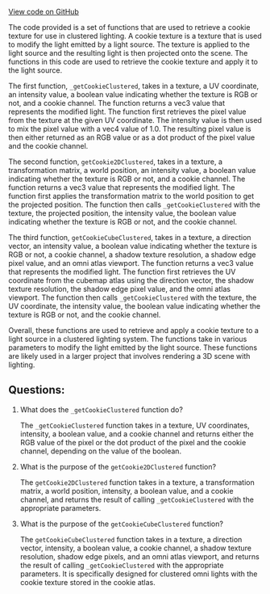 [View code on GitHub](https://github.com/playcanvas/engine/src/scene/shader-lib/chunks/lit/frag/clusteredLightCookies.js)

The code provided is a set of functions that are used to retrieve a cookie texture for use in clustered lighting. A cookie texture is a texture that is used to modify the light emitted by a light source. The texture is applied to the light source and the resulting light is then projected onto the scene. The functions in this code are used to retrieve the cookie texture and apply it to the light source.

The first function, `_getCookieClustered`, takes in a texture, a UV coordinate, an intensity value, a boolean value indicating whether the texture is RGB or not, and a cookie channel. The function returns a vec3 value that represents the modified light. The function first retrieves the pixel value from the texture at the given UV coordinate. The intensity value is then used to mix the pixel value with a vec4 value of 1.0. The resulting pixel value is then either returned as an RGB value or as a dot product of the pixel value and the cookie channel.

The second function, `getCookie2DClustered`, takes in a texture, a transformation matrix, a world position, an intensity value, a boolean value indicating whether the texture is RGB or not, and a cookie channel. The function returns a vec3 value that represents the modified light. The function first applies the transformation matrix to the world position to get the projected position. The function then calls `_getCookieClustered` with the texture, the projected position, the intensity value, the boolean value indicating whether the texture is RGB or not, and the cookie channel.

The third function, `getCookieCubeClustered`, takes in a texture, a direction vector, an intensity value, a boolean value indicating whether the texture is RGB or not, a cookie channel, a shadow texture resolution, a shadow edge pixel value, and an omni atlas viewport. The function returns a vec3 value that represents the modified light. The function first retrieves the UV coordinate from the cubemap atlas using the direction vector, the shadow texture resolution, the shadow edge pixel value, and the omni atlas viewport. The function then calls `_getCookieClustered` with the texture, the UV coordinate, the intensity value, the boolean value indicating whether the texture is RGB or not, and the cookie channel.

Overall, these functions are used to retrieve and apply a cookie texture to a light source in a clustered lighting system. The functions take in various parameters to modify the light emitted by the light source. These functions are likely used in a larger project that involves rendering a 3D scene with lighting.
## Questions: 
 1. What does the `_getCookieClustered` function do?
    
    The `_getCookieClustered` function takes in a texture, UV coordinates, intensity, a boolean value, and a cookie channel and returns either the RGB value of the pixel or the dot product of the pixel and the cookie channel, depending on the value of the boolean.

2. What is the purpose of the `getCookie2DClustered` function?

    The `getCookie2DClustered` function takes in a texture, a transformation matrix, a world position, intensity, a boolean value, and a cookie channel, and returns the result of calling `_getCookieClustered` with the appropriate parameters.

3. What is the purpose of the `getCookieCubeClustered` function?

    The `getCookieCubeClustered` function takes in a texture, a direction vector, intensity, a boolean value, a cookie channel, a shadow texture resolution, shadow edge pixels, and an omni atlas viewport, and returns the result of calling `_getCookieClustered` with the appropriate parameters. It is specifically designed for clustered omni lights with the cookie texture stored in the cookie atlas.